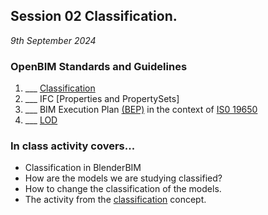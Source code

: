 ## Session 02 Classification.

*9th September 2024*


### OpenBIM Standards and Guidelines
1. ___ [Classification]
1. ___ IFC [Properties and PropertySets]
1. ___ BIM Execution Plan [(BEP)](/41934/Concepts/BIMExecutionPlan) in the context of [IS0 19650](/41934/Concepts/ISO19650)
3. ___ [LOD](/41934/Concepts/LOD)

<!--
* Submit [A1](/41934/Assignments/A1) - Excel dashboard. - 17th September
-->

### In class activity covers...

* Classification in BlenderBIM
* How are the models we are studying classified?
* How to change the classification of the models.
* The activity from the [classification] concept.

[Classification]: /41934/Concepts/Classification
[IfcProperties and IfcPropertySets]: /41934/Concepts/Properties
[PropertySets]: /41934/Concepts/Property
[A1]: /41934/Assignments/A1
